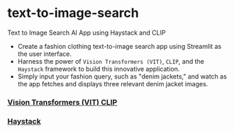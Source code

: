 # text-to-image-search
Text to Image Search AI App using Haystack and CLIP

* Create a fashion clothing text-to-image search app using Streamlit as the user interface. 
* Harness the power of `Vision Transformers (VIT)`, `CLIP`, and the `Haystack` framework to build this innovative application. 
* Simply input your fashion query, such as "denim jackets," and watch as the app fetches and displays three relevant denim jacket images. 

### [Vision Transformers (VIT) CLIP](https://huggingface.co/sentence-transformers/clip-ViT-B-32)
### [Haystack](https://haystack.deepset.ai/)